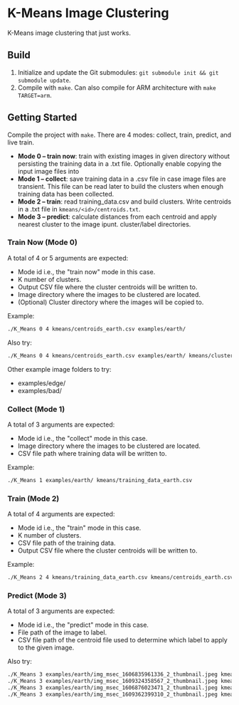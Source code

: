 # K-Means Image Clustering
K-Means image clustering that just works.
## Build
1. Initialize and update the Git submodules: `git submodule init && git submodule update`.
2. Compile with `make`. Can also compile for ARM architecture with `make TARGET=arm`.
## Getting Started
Compile the project with `make`. There are 4 modes: collect, train, predict, and live train.
 - **Mode 0 – train now**: train with existing images in given directory without persisting the training data in a .txt file. Optionally enable copying the input image files into 
 - **Mode 1 – collect**: save training data in a .csv file in case image files are transient. This file can be read later to build the clusters when enough training data has been collected.
 - **Mode 2 – train**: read training_data.csv and build clusters. Write centroids in a .txt file in `kmeans/<id>/centroids.txt`.
 - **Mode 3 – predict**: calculate distances from each centroid and apply nearest cluster to the image ipunt.
cluster/label directories.

### Train Now (Mode 0)

A total of 4 or 5 arguments are expected:
 - Mode id i.e., the "train now" mode in this case.
 - K number of clusters.
 - Output CSV file where the cluster centroids will be written to.
 - Image directory where the images to be clustered are located.
 - (Optional) Cluster directory where the images will be copied to.

Example:
```bash
./K_Means 0 4 kmeans/centroids_earth.csv examples/earth/
```

Also try:
```bash
./K_Means 0 4 kmeans/centroids_earth.csv examples/earth/ kmeans/clustered/earth/
```

Other example image folders to try:
- examples/edge/
- examples/bad/

### Collect (Mode 1)

A total of 3 arguments are expected:
 - Mode id i.e., the "collect" mode in this case.
 - Image directory where the images to be clustered are located.
 - CSV file path where training data will be written to.

 Example:
```bash
./K_Means 1 examples/earth/ kmeans/training_data_earth.csv
```

### Train (Mode 2)

A total of 4 arguments are expected:
 - Mode id i.e., the "train" mode in this case.
 - K number of clusters.
 - CSV file path of the training data.
 - Output CSV file where the cluster centroids will be written to.

Example:
```bash
./K_Means 2 4 kmeans/training_data_earth.csv kmeans/centroids_earth.csv
```
### Predict (Mode 3)

A total of 3 arguments are expected:
 - Mode id i.e., the "predict" mode in this case.
 - File path of the image to label.
 - CSV file path of the centroid file used to determine which label to apply to the given image.

Also try:
```bash
./K_Means 3 examples/earth/img_msec_1606835961336_2_thumbnail.jpeg kmeans/centroids_earth.csv
./K_Means 3 examples/earth/img_msec_1609324358567_2_thumbnail.jpeg kmeans/centroids_earth.csv
./K_Means 3 examples/earth/img_msec_1606876023471_2_thumbnail.jpeg kmeans/centroids_earth.csv
./K_Means 3 examples/earth/img_msec_1609362399310_2_thumbnail.jpeg kmeans/centroids_earth.csv
```